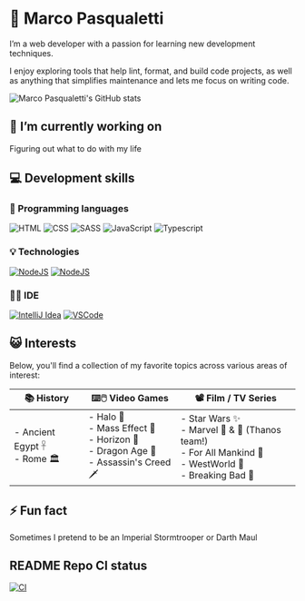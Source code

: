 # 🤝 Marco Pasqualetti

I’m a web developer with a passion for learning new development techniques.

I enjoy exploring tools that help lint, format, and build code projects,
as well as anything that simplifies maintenance and lets me focus on writing code.

![Marco Pasqualetti's GitHub stats](https://github-readme-stats.vercel.app/api?username=marcalexiei&theme=dark&show_icons=true)

## 🔭 I’m currently working on

Figuring out what to do with my life

<!--
## 💻 Skills
* Javascript
  * ES6
  * Typescript
* CSS
  * CSS3
  * SCSS
  * PostCSS
-->

## 💻 Development skills

### 📖 Programming languages

![HTML](https://img.shields.io/badge/HTML5-E34F26?style=for-the-badge&logo=html5&logoColor=white)
![CSS](https://img.shields.io/badge/CSS3-1572B6?style=for-the-badge&logo=css3&logoColor=white)
![SASS](https://img.shields.io/badge/Sass-CC6699?style=for-the-badge&logo=sass&logoColor=white)
![JavaScript](https://img.shields.io/badge/JavaScript-F7DF1E?style=for-the-badge&logo=JavaScript&logoColor=white)
![Typescript](https://img.shields.io/badge/TypeScript-007ACC?style=for-the-badge&logo=typescript&logoColor=white)

### 💡 Technologies

[NodeBadge]: https://img.shields.io/badge/Node.js-43853D?style=for-the-badge&logo=node.js&logoColor=white
[NodeURL]: https://nodejs.org/en
[ReactBadge]: https://img.shields.io/badge/React-20232A?style=for-the-badge&logo=react&logoColor=61DAFB
[ReactURL]: https://react.dev

[![NodeJS][NodeBadge]][NodeURL]
[![NodeJS][ReactBadge]][ReactURL]

### 🧑‍💻 IDE

[IntelliJBadge]: https://img.shields.io/badge/IntelliJ_IDEA-000000.svg?style=for-the-badge&logo=intellij-idea&logoColor=white
[IntelliJURL]: https://nodejs.org/en
[VSCodeBadge]: https://img.shields.io/badge/Visual_Studio_Code-0078D4?style=for-the-badge&logo=visual%20studio%20code&logoColor=white
[VSCodeURL]: https://react.dev

[![IntelliJ Idea][IntelliJBadge]][IntelliJURL]
[![VSCode][VSCodeBadge]][VSCodeURL]

## 😺 Interests

Below, you'll find a collection of my favorite topics across various areas of interest:

<!-- markdownlint-disable MD013 MD033 -->

| 📚 History | ⌨️🖱️ Video Games | 📽️ Film / TV Series |
|------------|------------------|----------------------|
| - Ancient Egypt 𓋹 <br> - Rome 🏛️ | - Halo 💍 <br> - Mass Effect 🚀 <br> - Horizon 🏹 <br> - Dragon Age 🐉 <br> - Assassin's Creed 🗡️ | - Star Wars ✨ <br> - Marvel 📓 & 🎥 (Thanos team!) <br> - For All Mankind 🌌 <br> - WestWorld 🦾 <br> - Breaking Bad 💊 |

<!-- markdownlint-enable MD013 MD033 -->

## ⚡ Fun fact

Sometimes I pretend to be an Imperial Stormtrooper or Darth Maul

## README Repo CI status

[CIBadge]: https://img.shields.io/github/actions/workflow/status/marcalexiei/marcalexiei/CI.yml?style=for-the-badge&logo=github&event=push&label=CI
[CIURL]: https://github.com/marcalexiei/marcalexiei/actions/workflows/CI.yml

[![CI][CIBadge]][CIURL]

<!--
**marcalexiei/marcalexiei** is a ✨ _special_ ✨ repository.
Its `README.md` (this file) appears on your GitHub profile.

Here are some ideas to get you started:

-  ...
- 🌱 I’m currently learning ...
- 👯 I’m looking to collaborate on ...
- 🤔 I’m looking for help with ...
- 💬 Ask me about ...
- 📫 How to reach me: ...
- 😄 Pronouns: ...
-->
